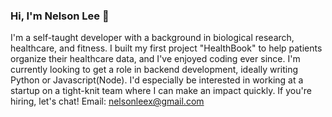 ### Hi, I'm Nelson Lee 👋

I'm a self-taught developer with a background in biological research, healthcare, and fitness. I built my first project "HealthBook" to help patients organize their healthcare data, and I've enjoyed coding ever since. I'm currently looking to get a role in backend development, ideally writing Python or Javascript(Node). I'd especially be interested in working at a startup on a tight-knit team where I can make an impact quickly. If you're hiring, let's chat!
Email: nelsonleex@gmail.com
